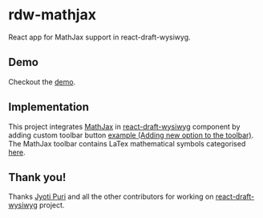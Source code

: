 # rdw-mathjax

React app for MathJax support in react-draft-wysiwyg.

## Demo

Checkout the [demo](http://vrajpal-jhala.github.io/rdw-mathjax "demo").

## Implementation

This project integrates [MathJax](https://www.mathjax.org/#demo "MathJax") in [react-draft-wysiwyg](https://jpuri.github.io/react-draft-wysiwyg/#/demo "react-draft-wysiwyg") component by adding custom toolbar button [example (Adding new option to the toolbar)](https://jpuri.github.io/react-draft-wysiwyg/#/docs  "example"). The MathJax toolbar contains LaTex mathematical symbols categorised [here](https://oeis.org/wiki/List_of_LaTeX_mathematical_symbols "here").

## Thank you!

Thanks [Jyoti Puri](https://github.com/jpuri "jpuri") and all the other contributors for working on [react-draft-wysiwyg](https://jpuri.github.io/react-draft-wysiwyg/#/demo "react-draft-wysiwyg") project.